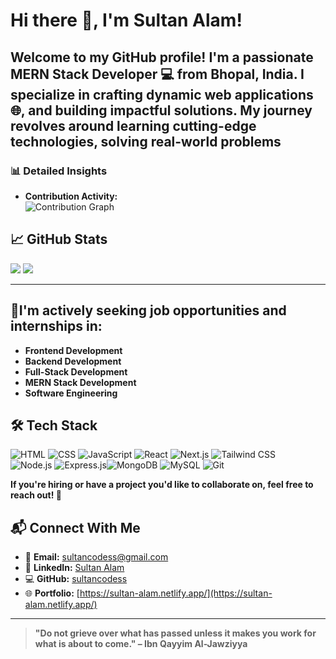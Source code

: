 # Hi there 👋, I'm **Sultan Alam**!  

Welcome to my GitHub profile! I'm a passionate MERN Stack Developer 💻 from Bhopal, India. I specialize in crafting dynamic web applications 🌐,  and building impactful solutions. My journey revolves around learning cutting-edge technologies, solving real-world problems
---
### 📊 Detailed Insights  

- **Contribution Activity:**  
  ![Contribution Graph](https://github-readme-activity-graph.vercel.app/graph?username=sultancodess&bg_color=1F1D2E&color=F8D866&line=7F5AF0&point=FFFFFF&area=true&hide_border=true)
  
## 📈 GitHub Stats  

![](http://github-profile-summary-cards.vercel.app/api/cards/stats?username=sultancodess&theme=radical)          ![](http://github-profile-summary-cards.vercel.app/api/cards/repos-per-language?username=sultancodess&theme=radical) 
 
---
## 🚀I'm actively seeking **job opportunities** and **internships** in:
- **Frontend Development**
- **Backend Development**
- **Full-Stack Development**  
- **MERN Stack Development**    
- **Software Engineering**  

## 🛠️ Tech Stack  


![HTML](https://img.shields.io/badge/-HTML-E34F26?logo=html5&logoColor=white) ![CSS](https://img.shields.io/badge/-CSS-1572B6?logo=css3&logoColor=white) ![JavaScript](https://img.shields.io/badge/-JavaScript-F7DF1E?logo=javascript&logoColor=black) ![React](https://img.shields.io/badge/-React-61DAFB?logo=react&logoColor=black) ![Next.js](https://img.shields.io/badge/-Next.js-000000?logo=next.js&logoColor=white) ![Tailwind CSS](https://img.shields.io/badge/-Tailwind%20CSS-06B6D4?logo=tailwindcss&logoColor=white)  
![Node.js](https://img.shields.io/badge/-Node.js-339933?logo=node.js&logoColor=white) ![Express.js](https://img.shields.io/badge/-Express.js-000000?logo=express&logoColor=white)![MongoDB](https://img.shields.io/badge/-MongoDB-47A248?logo=mongodb&logoColor=white) ![MySQL](https://img.shields.io/badge/-MySQL-4479A1?logo=mysql&logoColor=white) ![Git](https://img.shields.io/badge/-Git-F05032?logo=git&logoColor=white)  
  

**If you're hiring or have a project you'd like to collaborate on, feel free to reach out! 📩**

## 📬 Connect With Me  

- 📧 **Email:** [sultancodess@gmail.com](mailto:sultancodess@gmail.com)  
- 💼 **LinkedIn:** [Sultan Alam](https://www.linkedin.com/in/sultan-alam436/)  
- 💻 **GitHub:** [sultancodess](https://github.com/sultancodess)  
- 🌐 **Portfolio:** [https://sultan-alam.netlify.app/](https://sultan-alam.netlify.app/)  

---



> **"Do not grieve over what has passed unless it makes you work for what is about to come." – Ibn Qayyim Al-Jawziyya**  
